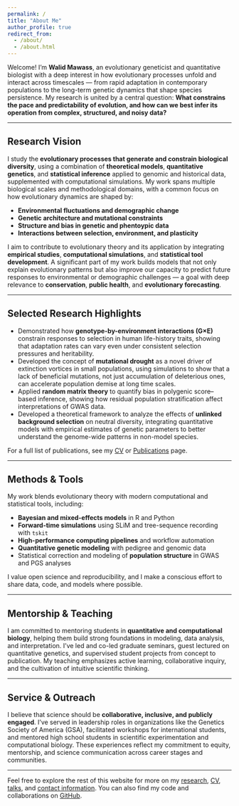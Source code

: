 ```yaml
---
permalink: /
title: "About Me"
author_profile: true
redirect_from: 
  - /about/
  - /about.html
---
```


Welcome! I’m **Walid Mawass**, an evolutionary geneticist and quantitative biologist with a deep interest in how evolutionary processes unfold and interact across timescales — from rapid adaptation in contemporary populations to the long-term genetic dynamics that shape species persistence. My research is united by a central question: **What constrains the pace and predictability of evolution, and how can we best infer its operation from complex, structured, and noisy data?**

---

## Research Vision

I study the **evolutionary processes that generate and constrain biological diversity**, using a combination of **theoretical models**, **quantitative genetics**, and **statistical inference** applied to genomic and historical data, supplemented with computational simulations. My work spans multiple biological scales and methodological domains, with a common focus on how evolutionary dynamics are shaped by:

- **Environmental fluctuations and demographic change**
- **Genetic architecture and mutational constraints**
- **Structure and bias in genetic and phentoypic data**
- **Interactions between selection, environment, and plasticity**

I aim to contribute to evolutionary theory and its application by integrating **empirical studies**, **computational simulations**, and **statistical tool development**. A significant part of my work builds models that not only explain evolutionary patterns but also improve our capacity to predict future responses to environmental or demographic challenges — a goal with deep relevance to **conservation**, **public health**, and **evolutionary forecasting**.

---

## Selected Research Highlights

- Demonstrated how **genotype-by-environment interactions (G×E)** constrain responses to selection in human life-history traits, showing that adaptation rates can vary even under consistent selection pressures and heritability.
- Developed the concept of **mutational drought** as a novel driver of extinction vortices in small populations, using simulations to show that a lack of beneficial mutations, not just accumulation of deleterious ones, can accelerate population demise at long time scales.
- Applied **random matrix theory** to quantify bias in polygenic score–based inference, showing how residual population stratification affect interpretations of GWAS data.
- Developed a theoretical framework to analyze the effects of **unlinked background selection** on neutral diversity, integrating quantitative models with empirical estimates of genetic parameters to better understand the genome-wide patterns in non-model species.

For a full list of publications, see my [CV](/cv/) or [Publications](/publications/) page.

---

## Methods & Tools

My work blends evolutionary theory with modern computational and statistical tools, including:

- **Bayesian and mixed-effects models** in R and Python
- **Forward-time simulations** using SLiM and tree-sequence recording with `tskit`
- **High-performance computing pipelines** and workflow automation
- **Quantitative genetic modeling** with pedigree and genomic data
- Statistical correction and modeling of **population structure** in GWAS and PGS analyses

I value open science and reproducibility, and I make a conscious effort to share data, code, and models where possible.

---

## Mentorship & Teaching

I am committed to mentoring students in **quantitative and computational biology**, helping them build strong foundations in modeling, data analysis, and interpretation. I’ve led and co-led graduate seminars, guest lectured on quantitative genetics, and supervised student projects from concept to publication. My teaching emphasizes active learning, collaborative inquiry, and the cultivation of intuitive scientific thinking.

---

## Service & Outreach

I believe that science should be **collaborative, inclusive, and publicly engaged**. I’ve served in leadership roles in organizations like the Genetics Society of America (GSA), facilitated workshops for international students, and mentored high school students in scientific experimentation and computational biology. These experiences reflect my commitment to equity, mentorship, and science communication across career stages and communities.

---

Feel free to explore the rest of this website for more on my [research](/publications/), [CV](/cv/), [talks](/talks/), and [contact information](/contact/). You can also find my code and collaborations on [GitHub](https://github.com/mawassw).
